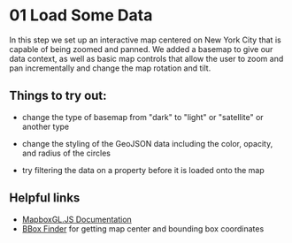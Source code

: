 # 01 Load Some Data

In this step we set up an interactive map centered on New York City that is capable of being zoomed and panned. We added a basemap to give our data context, as well as basic map controls that allow the user to zoom and pan incrementally and change the map rotation and tilt.

## Things to try out:

- change the type of basemap from "dark" to "light" or "satellite" or another type

- change the styling of the GeoJSON data including the color, opacity, and radius of the circles

- try filtering the data on a property before it is loaded onto the map

## Helpful links
- [MapboxGL.JS Documentation](https://www.mapbox.com/mapbox-gl-js/api/)
- [BBox Finder](http://bboxfinder.com/) for getting map center and bounding box coordinates

